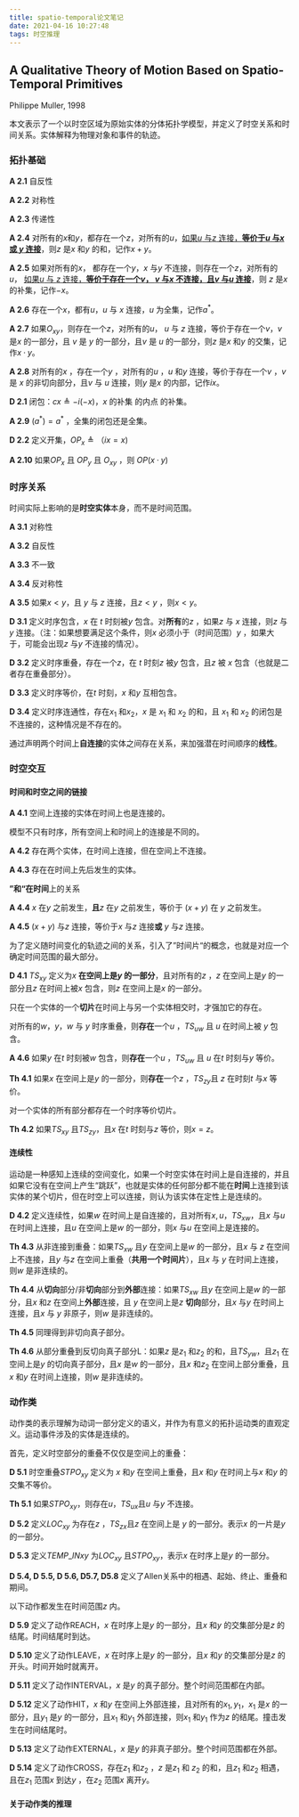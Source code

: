 ```yaml
---
title: spatio-temporal论文笔记
date: 2021-04-16 10:27:48
tags: 时空推理
---
```


## A Qualitative Theory of Motion Based on Spatio-Temporal Primitives

Philippe Muller, 1998

本文表示了一个以时空区域为原始实体的分体拓扑学模型，并定义了时空关系和时间关系。实体解释为物理对象和事件的轨迹。

### 拓扑基础

**A 2.1** 自反性

**A 2.2** 对称性

**A 2.3** 传递性

**A 2.4** 对所有的$x$和$y$，都存在一个$z$，对所有的$u$，<u>如果$u$ 与$z$  连接，**等价于$u$ 与$x$ 或 $y$ 连接**</u>，则$z$ 是$x$ 和$y$ 的和，记作$x+y$。

**A 2.5** 如果对所有的$x$， 都存在一个$y$，$x$ 与$y$ 不连接，则存在一个$z$，对所有的$u$， <u>如果$u$ 与 $z$ 连接，**等价于存在一个$v$， $v$ 与$x$ 不连接，且$v$ 与$u$ 连接**</u>，则 $z$ 是$x$ 的补集，记作$-x$。

**A 2.6** 存在一个$x$，都有$u$，$u$ 与 $x$ 连接，$u$ 为全集，记作$a^*$。

**A 2.7** 如果$O_{xy}$，则存在一个$z$，对所有的$u$， $u$ 与 $z$ 连接，等价于存在一个$v$，$v$ 是$x$ 的一部分，且 $v$ 是 $y$ 的一部分，且$v$ 是 $u$ 的一部分，则$z$ 是$x$ 和$y$ 的交集，记作$x·y$。

**A 2.8** 对所有的$x$ ，存在一个$y$ ，对所有的$u$ ，$u$ 和$y$ 连接，等价于存在一个$v$ ，$v$ 是 $x$ 的非切向部分，且$v$ 与 $u$ 连接，则$y$ 是$x$ 的内部，记作$ix$。

**D 2.1** 闭包：$cx \triangleq -i(-x)$，$x$ 的补集 的内点 的补集。

**A 2.9** $(a^*) = a ^*$ ，全集的闭包还是全集。

**D 2.2** 定义开集，$OP_x \triangleq （ix=x)$ 

**A 2.10** 如果$OP_x$ 且 $OP_y$ 且 $O_{xy}$ ，则 $OP(x·y)$

### 时序关系

时间实际上影响的是**时空实体**本身，而不是时间范围。

**A 3.1** 对称性

**A 3.2** 自反性

**A 3.3** 不一致

**A 3.4** 反对称性

**A 3.5** 如果$x<y$，且 $y$ 与 $z$ 连接，且$z <y$ ，则$x<y$。

**D 3.1** 定义时序包含，$x$ 在 $t$ 时刻被$y$ 包含。对**所有**的$z$ ，如果$z$ 与 $x$ 连接，则$z$ 与$y$ 连接。（注：如果想要满足这个条件，则$x$ 必须小于（时间范围）$y$ ，如果大于，可能会出现$z$ 与$y$ 不连接的情况）。

**D 3.2** 定义时序重叠，存在一个$z$，在 $t$ 时刻$z$ 被$y$ 包含，且$z$ 被 $x$ 包含（也就是二者存在重叠部分）。

**D 3.3** 定义时序等价，在$t$ 时刻，$x$ 和$y$ 互相包含。  

**D 3.4** 定义时序连通性，存在$x_1$ 和$x_2$，$x$ 是 $x_1$ 和 $x_2$ 的和，且 $x_1$ 和 $x_2$ 的闭包是不连接的，这种情况是不存在的。

通过声明两个时间上**自连接**的实体之间存在关系，来加强潜在时间顺序的**线性**。

### 时空交互

#### 时间和时空之间的链接

**A 4.1** 空间上连接的实体在时间上也是连接的。

模型不只有时序，所有空间上和时间上的连接是不同的。

**A 4.2** 存在两个实体，在时间上连接，但在空间上不连接。

**A 4.3** 存在在时间上先后发生的实体。

 **”和“**在**时间**上的关系

**A 4.4** $x$ 在$y$ 之前发生，**且**$z$ 在$y$ 之前发生，等价于 $(x+y)$ 在 $y$ 之前发生。

**A 4.5** $(x+y)$ 与$z$ 连接，等价于$x$ 与$z$ 连接**或** $y$ 与$z$ 连接。

为了定义随时间变化的轨迹之间的关系，引入了”时间片“的概念，也就是对应一个确定时间范围的最大部分。

**D 4.1**  $TS_{xy}$ 定义为$x$ **在空间上是$y$ 的一部分**，且对所有的$z$ ，$z$ 在空间上是$y$ 的一部分且$z$ 在时间上被$x$ 包含，则$z$ 在空间上是$x$ 的一部分。

只在一个实体的一个**切片**在时间上与另一个实体相交时，才强加它的存在。

对所有的$w，y$，$w$ 与 $y$ 时序重叠，则**存在**一个$u$ ，$TS_{uw}$ 且 $u$ 在时间上被 $y$ 包含。

**A 4.6** 如果$y$ 在$t$ 时刻被$w$ 包含，则**存在**一个$u$ ，$TS_{uw}$ 且 $u$ 在$t$ 时刻与$y$ 等价。

**Th 4.1** 如果$x$ 在空间上是$y$ 的一部分，则**存在**一个$z$ ，$TS_{zy}$且 $z$ 在时刻$t$ 与$x$ 等价。

对一个实体的所有部分都存在一个时序等价切片。

**Th 4.2** 如果$TS_{xy}$ 且$TS_{zy}$，且$x$ 在$t$ 时刻与$z$ 等价，则$x=z$。 

#### 连续性

运动是一种感知上连续的空间变化，如果一个时空实体在时间上是自连接的，并且如果它没有在空间上产生“跳跃”，也就是实体的任何部分都不能在**时间**上连接到该实体的某个切片，但在时空上可以连接，则认为该实体在定性上是连续的。

**D 4.2** 定义连续性，如果$w$ 在时间上是自连接的，且对所有$x, u$，$TS_{xw}$，且$x$ 与$u$ 在时间上连接，且$u$ 在空间上是$w$ 的一部分，则$x$ 与$u$ 在空间上是连接的。

**Th 4.3** 从非连接到重叠：如果$TS_{xw}$ 且$y$ 在空间上是$w$ 的一部分，且$x$ 与 $z$ 在空间上不连接，且$y$ 与$z$ 在空间上重叠（**共用一个时间片**），且$x$ 与 $y$ 在时间上连接，则$w$ 是非连续的。

**Th 4.4** 从**切向**部分/非**切向**部分到**外部**连接：如果$TS_{xw}$ 且$y$ 在空间上是$w$ 的一部分，且$x$ 和$z$ 在空间上**外部**连接，且 $y$ 在空间上是$z$ **切向**部分，且$x$ 与$y$ 在时间上连接，且$x$ 与 $y$ 非原子，则$w$ 是非连续的。

**Th 4.5** 同理得到非切向真子部分。

**Th 4.6** 从部分重叠到反切向真子部分L：如果$z$ 是$z_1$ 和$z_2$ 的和，且$TS_{yw}$，且$z_1$ 在空间上是$y$ 的切向真子部分，且$x$ 是$w$ 的一部分，且$x$ 和$z_2$ 在空间上部分重叠，且$x$ 和$y$ 在时间上连接，则$w$ 是非连续的。

### 动作类

动作类的表示理解为动词一部分定义的语义，并作为有意义的拓扑运动类的直观定义。运动事件涉及的实体是连续的。

首先，定义时空部分的重叠不仅仅是空间上的重叠：

**D 5.1** 时空重叠$STPO_{xy}$ 定义为 $x$ 和$y$ 在空间上重叠，且$x$ 和$y$ 在时间上与$x$ 和$y$ 的交集不等价。

**Th 5.1** 如果$STPO_{xy}$，则存在$u$，$TS_{ux}$且$u$ 与$y$ 不连接。

**D 5.2** 定义$LOC_{xy}$ 为存在$z$ ，$TS_{zx}$且$z$ 在空间上是 $y$ 的一部分。表示$x$ 的一片是$y$ 的一部分。

**D 5.3** 定义$TEMP\_{IN}{xy}$ 为$LOC_{xy}$ 且$STPO_{xy}$，表示$x$ 在时序上是$y$ 的一部分。

**D 5.4, D 5.5, D 5.6, D5.7, D5.8** 定义了Allen关系中的相遇、起始、终止、重叠和期间。

以下动作都发生在时间范围$z$ 内。

**D 5.9** 定义了动作REACH，$x$ 在时序上是$y$ 的一部分，且$x$ 和$y$ 的交集部分是$z$ 的结尾。时间结尾时到达。

**D 5.10** 定义了动作LEAVE，$x$ 在时序上是$y$ 的一部分，且$x$ 和$y$ 的交集部分是$z$ 的开头。时间开始时就离开。

**D 5.11** 定义了动作INTERVAL，$x$ 是$y$ 的真子部分。整个时间范围都在内部。

**D 5.12** 定义了动作HIT，$x$ 和$y$ 在空间上外部连接，且对所有的$x_1, y_1$，$x_1$ 是$x$ 的一部分，且$y_1$ 是$y$ 的一部分，且$x_1$ 和$y_1$ 外部连接，则$x_1$ 和$y_1$ 作为$z$ 的结尾。撞击发生在时间结尾时。

**D 5.13** 定义了动作EXTERNAL，$x$ 是$y$ 的非真子部分。整个时间范围都在外部。

**D 5.14** 定义了动作CROSS，存在$z_1$ 和$z_2$ ，$z$ 是$z_1$ 和 $z_2$ 的和，且$z_1$ 和$z_2$ 相遇，且在$z_1$ 范围$x$ 到达$y$ ，在$z_2$ 范围$x$ 离开$y$。

#### 关于动作类的推理

